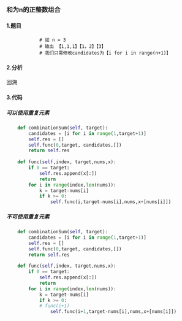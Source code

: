 ### 和为n的正整数组合

#### 1.题目

                # 如 n = 3
                # 输出 【1,1,1】【1，2】【3】
                # 我们只需修改candidates为【i for i in range(n+1)】
#### 2.分析

回溯

#### 3.代码

##### 可以使用重复元素

```python
    def combinationSum(self, target):
        candidates = [i for i in range(1,target+1)]
        self.res = []
        self.func(0,target, candidates,[])
        return self.res
        
    def func(self,index, target,nums,x):
        if 0 == target:
            self.res.append(x[:])
            return 
        for i in range(index,len(nums)):
            k = target-nums[i]
            if k >= 0:
                self.func(i,target-nums[i],nums,x+[nums[i]])
```

##### 不可使用重复元素

```python
    def combinationSum(self, target):
        candidates = [i for i in range(1,target+1)]
        self.res = []
        self.func(0,target, candidates,[])
        return self.res
        
    def func(self,index, target,nums,x):
        if 0 == target:
            self.res.append(x[:])
            return 
        for i in range(index,len(nums)):
            k = target-nums[i]
            if k >= 0:
            # func(i+1)
                self.func(i+1,target-nums[i],nums,x+[nums[i]])
```


